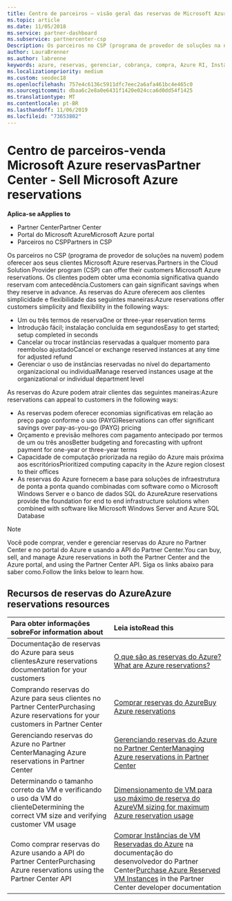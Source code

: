 ```yaml
---
title: Centro de parceiros – visão geral das reservas de Microsoft Azure | Centro de parceiros
ms.topic: article
ms.date: 11/05/2018
ms.service: partner-dashboard
ms.subservice: partnercenter-csp
Description: Os parceiros no CSP (programa de provedor de soluções na nuvem) podem oferecer aos seus clientes Microsoft Azure reservas.
author: LauraBrenner
ms.author: labrenne
keywords: azure, reservas, gerenciar, cobrança, compra, Azure RI, Instâncias Reservadas do Azure
ms.localizationpriority: medium
ms.custom: seodec18
ms.openlocfilehash: 757e4c6136c5911dfc7eec2a6afa461bc4e465c0
ms.sourcegitcommit: dbaa6c2e8a0e6431f1420e024cca6d0dd54f1425
ms.translationtype: MT
ms.contentlocale: pt-BR
ms.lasthandoff: 11/06/2019
ms.locfileid: "73653802"
---
```

# <a name="partner-center---sell-microsoft-azure-reservations"></a><span data-ttu-id="165a0-104">Centro de parceiros-venda Microsoft Azure reservas</span><span class="sxs-lookup"><span data-stu-id="165a0-104">Partner Center - Sell Microsoft Azure reservations</span></span>

<!--Maggie, 12/7/18 - Added "Partner Center" to metadata title and H1 title as per Catherine Watson in bug #19868631-->

<span data-ttu-id="165a0-105">**Aplica-se a**</span><span class="sxs-lookup"><span data-stu-id="165a0-105">**Applies to**</span></span>

- <span data-ttu-id="165a0-106">Partner Center</span><span class="sxs-lookup"><span data-stu-id="165a0-106">Partner Center</span></span>
- <span data-ttu-id="165a0-107">Portal do Microsoft Azure</span><span class="sxs-lookup"><span data-stu-id="165a0-107">Microsoft Azure portal</span></span>
- <span data-ttu-id="165a0-108">Parceiros no CSP</span><span class="sxs-lookup"><span data-stu-id="165a0-108">Partners in CSP</span></span>

<span data-ttu-id="165a0-109">Os parceiros no CSP (programa de provedor de soluções na nuvem) podem oferecer aos seus clientes Microsoft Azure reservas.</span><span class="sxs-lookup"><span data-stu-id="165a0-109">Partners in the Cloud Solution Provider program (CSP) can offer their customers Microsoft Azure reservations.</span></span> <span data-ttu-id="165a0-110">Os clientes podem obter uma economia significativa quando reservam com antecedência.</span><span class="sxs-lookup"><span data-stu-id="165a0-110">Customers can gain significant savings when they reserve in advance.</span></span> <span data-ttu-id="165a0-111">As reservas do Azure oferecem aos clientes simplicidade e flexibilidade das seguintes maneiras:</span><span class="sxs-lookup"><span data-stu-id="165a0-111">Azure reservations offer customers simplicity and flexibility in the following ways:</span></span>

- <span data-ttu-id="165a0-112">Um ou três termos de reserva</span><span class="sxs-lookup"><span data-stu-id="165a0-112">One or three-year reservation terms</span></span>
- <span data-ttu-id="165a0-113">Introdução fácil; instalação concluída em segundos</span><span class="sxs-lookup"><span data-stu-id="165a0-113">Easy to get started; setup completed in seconds</span></span>
- <span data-ttu-id="165a0-114">Cancelar ou trocar instâncias reservadas a qualquer momento para reembolso ajustado</span><span class="sxs-lookup"><span data-stu-id="165a0-114">Cancel or exchange reserved instances at any time for adjusted refund</span></span>
- <span data-ttu-id="165a0-115">Gerenciar o uso de instâncias reservadas no nível do departamento organizacional ou individual</span><span class="sxs-lookup"><span data-stu-id="165a0-115">Manage reserved instances usage at the organizational or individual department level</span></span> 

<span data-ttu-id="165a0-116">As reservas do Azure podem atrair clientes das seguintes maneiras:</span><span class="sxs-lookup"><span data-stu-id="165a0-116">Azure reservations can appeal to customers in the following ways:</span></span>

- <span data-ttu-id="165a0-117">As reservas podem oferecer economias significativas em relação ao preço pago conforme o uso (PAYG)</span><span class="sxs-lookup"><span data-stu-id="165a0-117">Reservations can offer significant savings over pay-as-you-go (PAYG) pricing</span></span>
- <span data-ttu-id="165a0-118">Orçamento e previsão melhores com pagamento antecipado por termos de um ou três anos</span><span class="sxs-lookup"><span data-stu-id="165a0-118">Better budgeting and forecasting with upfront payment for one-year or three-year terms</span></span>
- <span data-ttu-id="165a0-119">Capacidade de computação priorizada na região do Azure mais próxima aos escritórios</span><span class="sxs-lookup"><span data-stu-id="165a0-119">Prioritized computing capacity in the Azure region closest to their offices</span></span>
- <span data-ttu-id="165a0-120">As reservas do Azure fornecem a base para soluções de infraestrutura de ponta a ponta quando combinadas com software como o Microsoft Windows Server e o banco de dados SQL do Azure</span><span class="sxs-lookup"><span data-stu-id="165a0-120">Azure reservations provide the foundation for end to end infrastructure solutions when combined with software like Microsoft Windows Server and Azure SQL Database</span></span>

>[!NOTE]
> <span data-ttu-id="165a0-121">Você pode comprar, vender e gerenciar reservas do Azure no Partner Center e no portal do Azure e usando a API do Partner Center.</span><span class="sxs-lookup"><span data-stu-id="165a0-121">You can buy, sell, and manage Azure reservations in both the Partner Center and the Azure portal, and using the Partner Center API.</span></span> <span data-ttu-id="165a0-122">Siga os links abaixo para saber como.</span><span class="sxs-lookup"><span data-stu-id="165a0-122">Follow the links below to learn how.</span></span>

## <a name="azure-reservations-resources"></a><span data-ttu-id="165a0-123">Recursos de reservas do Azure</span><span class="sxs-lookup"><span data-stu-id="165a0-123">Azure reservations resources</span></span>

|<span data-ttu-id="165a0-124">**Para obter informações sobre**</span><span class="sxs-lookup"><span data-stu-id="165a0-124">**For information about**</span></span>   |<span data-ttu-id="165a0-125">**Leia isto**</span><span class="sxs-lookup"><span data-stu-id="165a0-125">**Read this**</span></span>    |
|:-----------------------------|:-----------------|
| <span data-ttu-id="165a0-126">Documentação de reservas do Azure para seus clientes</span><span class="sxs-lookup"><span data-stu-id="165a0-126">Azure reservations documentation for your customers</span></span> | [<span data-ttu-id="165a0-127">O que são as reservas do Azure?</span><span class="sxs-lookup"><span data-stu-id="165a0-127">What are Azure reservations?</span></span>](https://docs.microsoft.com/azure/billing/billing-save-compute-costs-reservations)
|<span data-ttu-id="165a0-128">Comprando reservas do Azure para seus clientes no Partner Center</span><span class="sxs-lookup"><span data-stu-id="165a0-128">Purchasing Azure reservations for your customers in Partner Center</span></span>   |[<span data-ttu-id="165a0-129">Comprar reservas do Azure</span><span class="sxs-lookup"><span data-stu-id="165a0-129">Buy Azure reservations</span></span>](azure-reservations-buying.md)
|<span data-ttu-id="165a0-130">Gerenciando reservas do Azure no Partner Center</span><span class="sxs-lookup"><span data-stu-id="165a0-130">Managing Azure reservations in Partner Center</span></span> | [<span data-ttu-id="165a0-131">Gerenciando reservas do Azure no Partner Center</span><span class="sxs-lookup"><span data-stu-id="165a0-131">Managing Azure reservations in Partner Center</span></span>](azure-reservations-manage.md)
|<span data-ttu-id="165a0-132">Determinando o tamanho correto da VM e verificando o uso da VM do cliente</span><span class="sxs-lookup"><span data-stu-id="165a0-132">Determining the correct VM size and verifying customer VM usage</span></span>   |[<span data-ttu-id="165a0-133">Dimensionamento de VM para uso máximo de reserva do Azure</span><span class="sxs-lookup"><span data-stu-id="165a0-133">VM sizing for maximum Azure reservation usage</span></span>](azure-usage.md)   |
|<span data-ttu-id="165a0-134">Como comprar reservas do Azure usando a API do Partner Center</span><span class="sxs-lookup"><span data-stu-id="165a0-134">Purchasing Azure reservations using the Partner Center API</span></span> | <span data-ttu-id="165a0-135">[Comprar Instâncias de VM Reservadas do Azure](https://docs.microsoft.com/partner-center/develop/purchase-azure-reservations) na documentação do desenvolvedor do Partner Center</span><span class="sxs-lookup"><span data-stu-id="165a0-135">[Purchase Azure Reserved VM Instances](https://docs.microsoft.com/partner-center/develop/purchase-azure-reservations) in the Partner Center developer documentation</span></span>
